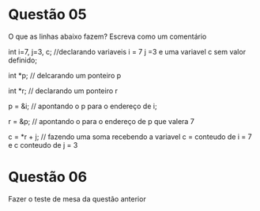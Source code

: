 # Questão 05

O que as linhas abaixo fazem? Escreva como um comentário

int i=7, j=3, c; //declarando variaveis i = 7 j =3 e uma variavel c sem valor definido;
 
 int *p; // delcarando um ponteiro p
 
 int *r; // declarando um ponteiro r
 
 p = &i; // apontando o p para o endereço de i;
 
 r = &p;  // apontando o para o endereço de p que valera 7
 
 c = *r + j; // fazendo uma soma recebendo a variavel c = conteudo de i = 7 e c conteudo de j = 3

 # Questão 06

 Fazer o teste de mesa da questão anterior

